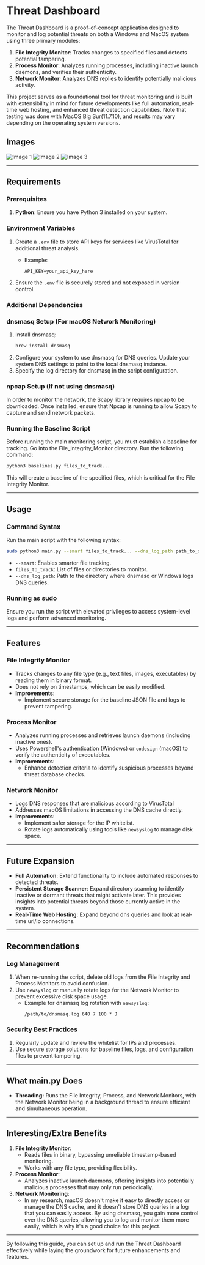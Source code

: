 # Threat Dashboard

The Threat Dashboard is a proof-of-concept application designed to monitor and log potential threats on both a Windows and MacOS system using three primary modules:

1. **File Integrity Monitor**: Tracks changes to specified files and detects potential tampering.
2. **Process Monitor**: Analyzes running processes, including inactive launch daemons, and verifies their authenticity.
3. **Network Monitor**: Analyzes DNS replies to identify potentially malicious activity.


This project serves as a foundational tool for threat monitoring and is built with extensibility in mind for future developments like full automation, real-time web hosting, and enhanced threat detection capabilities. Note that testing was done with MacOS Big Sur(11.7.10), and results may vary depending on the operating system versions. 

## Images
![Image 1](https://raw.githubusercontent.com/Jtavare3/Threat_Dashboard/refs/heads/master/Screen%20Shot%202025-01-26%20at%209.44.14%20PM.png)
![Image 2](https://raw.githubusercontent.com/Jtavare3/Threat_Dashboard/refs/heads/master/Screen%20Shot%202025-01-26%20at%209.44.30%20PM.png)
![Image 3](https://raw.githubusercontent.com/Jtavare3/Threat_Dashboard/refs/heads/master/Screen%20Shot%202025-01-26%20at%209.40.53%20PM.png)

---

## Requirements

### Prerequisites

1. **Python**: Ensure you have Python 3 installed on your system.

### Environment Variables

1. Create a `.env` file to store API keys for services like VirusTotal for additional threat analysis.

   - Example:
     ```
     API_KEY=your_api_key_here
     ```

2. Ensure the `.env` file is securely stored and not exposed in version control.

### Additional Dependencies

### dnsmasq Setup (For macOS Network Monitoring)

1. Install dnsmasq:
   ```bash
   brew install dnsmasq
   ```
2. Configure your system to use dnsmasq for DNS queries. Update your system DNS settings to point to the local dnsmasq instance.
3. Specify the log directory for dnsmasq in the script configuration.

### npcap Setup (If not using dnsmasq)

In order to monitor the network, the Scapy library requires npcap to be downloaded.
Once installed, ensure that Npcap is running to allow Scapy to capture and send network packets.

### Running the Baseline Script

Before running the main monitoring script, you must establish a baseline for tracking.  Go into the File\_Integrity\_Monitor directory. Run the following command:

```bash
python3 baselines.py files_to_track...
```

This will create a baseline of the specified files, which is critical for the File Integrity Monitor.

---

## Usage

### Command Syntax

Run the main script with the following syntax:

```bash
sudo python3 main.py --smart files_to_track... --dns_log_path path_to_dns_log
```

- `--smart`: Enables smarter file tracking.
- `files_to_track`: List of files or directories to monitor.
- `--dns_log_path`: Path to the directory where dnsmasq or Windows logs DNS queries.

### Running as sudo

Ensure you run the script with elevated privileges to access system-level logs and perform advanced monitoring.

---

## Features

### File Integrity Monitor

- Tracks changes to any file type (e.g., text files, images, executables) by reading them in binary format.
- Does not rely on timestamps, which can be easily modified.
- **Improvements**:
  - Implement secure storage for the baseline JSON file and logs to prevent tampering.

### Process Monitor

- Analyzes running processes and retrieves launch daemons (including inactive ones).
- Uses Powershell's authentication (Windows) or `codesign` (macOS) to verify the authenticity of executables.
- **Improvements**:
  - Enhance detection criteria to identify suspicious processes beyond threat database checks.

### Network Monitor

- Logs DNS responses that are malicious according to VirusTotal
- Addresses macOS limitations in accessing the DNS cache directly.
- **Improvements**:
  - Implement safer storage for the IP whitelist.
  - Rotate logs automatically using tools like `newsyslog` to manage disk space.

---

## Future Expansion

- **Full Automation**: Extend functionality to include automated responses to detected threats.
- **Persistent Storage Scanner**: Expand directory scanning to identify inactive or dormant threats that might activate later. This provides insights into potential threats beyond those currently active in the system.
- **Real-Time Web Hosting**: Expand beyond dns queries and look at real-time url/ip connections.



---

## Recommendations

### Log Management

1. When re-running the script, delete old logs from the File Integrity and Process Monitors to avoid confusion.
2. Use `newsyslog` or manually rotate logs for the Network Monitor to prevent excessive disk space usage.
   - Example for dnsmasq log rotation with `newsyslog`:
     ```
     /path/to/dnsmasq.log 640 7 100 * J
     ```

### Security Best Practices

1. Regularly update and review the whitelist for IPs and processes.
2. Use secure storage solutions for baseline files, logs, and configuration files to prevent tampering.

---

## What main.py Does

- **Threading:** Runs the File Integrity, Process, and Network Monitors, with the Network Monitor being in a background thread to ensure efficient and simultaneous operation.



---

## Interesting/Extra Benefits

1. **File Integrity Monitor**:
   - Reads files in binary, bypassing unreliable timestamp-based monitoring.
   - Works with any file type, providing flexibility.
2. **Process Monitor**:
   - Analyzes inactive launch daemons, offering insights into potentially malicious processes that may only run periodically.
3. **Network Monitoring**:
   - In my research, macOS doesn't make it easy to directly access or manage the DNS cache, and it doesn't store DNS queries in a log that you can easily access. By using dnsmasq, you gain more control over the DNS queries, allowing you to log and monitor them more easily, which is why it's a good choice for this project.


---

By following this guide, you can set up and run the Threat Dashboard effectively while laying the groundwork for future enhancements and features.

